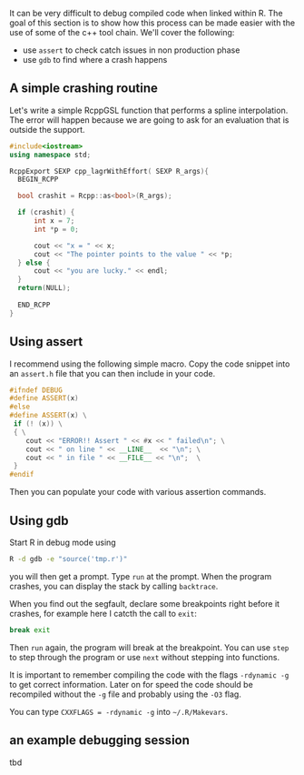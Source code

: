 It can be very difficult to debug compiled code when linked within R. The goal of this section is to show how this process can be made easier with the use of some of the c++ tool chain. We'll cover the following:

 - use `assert` to check catch issues in non production phase
 - use `gdb` to find where a crash happens

## A simple crashing routine

Let's write a simple RcppGSL function that performs a spline interpolation. The error will happen because we are going to ask for an evaluation that is outside the support.

```cpp
#include<iostream>
using namespace std;

RcppExport SEXP cpp_lagrWithEffort( SEXP R_args){
  BEGIN_RCPP

  bool crashit = Rcpp::as<bool>(R_args);

  if (crashit) {
	  int x = 7;
	  int *p = 0;

	  cout << "x = " << x;
	  cout << "The pointer points to the value " << *p;
  } else {
      cout << "you are lucky." << endl;
  }
  return(NULL);
  
  END_RCPP
}

```

## Using assert

I recommend using the following simple macro. Copy the code snippet into an `assert.h` file that you can then include in your code.

```cpp
#ifndef DEBUG
#define ASSERT(x)
#else
#define ASSERT(x) \
 if (! (x)) \
 { \
    cout << "ERROR!! Assert " << #x << " failed\n"; \
    cout << " on line " << __LINE__  << "\n"; \
    cout << " in file " << __FILE__ << "\n";  \
 }
#endif
```

Then you can populate your code with various assertion commands.

## Using gdb

Start R in debug mode using 

```sh
R -d gdb -e "source('tmp.r')"
```

you will then get a prompt. Type `run` at the prompt. When the program crashes, you can display the stack by calling `backtrace`. 

When you find out the segfault, declare some breakpoints right before it crashes, for example here I catcth the call to `exit`:

```sh
break exit
```
Then `run` again, the program will break at the breakpoint.  You can use `step` to step through the program or use `next` without stepping into functions. 

It is important to remember compiling the code with the flags `-rdynamic -g` to get correct information. Later on for speed the code should be recompiled without the `-g` file and probably using the `-O3` flag.

You can type `CXXFLAGS = -rdynamic -g` into `~/.R/Makevars`.

## an example debugging session

tbd
